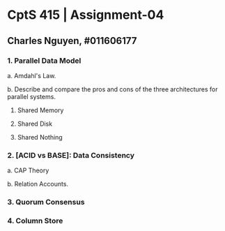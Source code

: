 # CptS 415 | Assignment-04

## Charles Nguyen, \#011606177

### 1. Parallel Data Model

a. Amdahl's Law.

b. Describe and compare the pros and cons of the three architectures for parallel systems.

1. Shared Memory

2. Shared Disk

3. Shared Nothing

### 2. [ACID vs BASE]: Data Consistency

a. CAP Theory

b. Relation Accounts.

### 3. Quorum Consensus

### 4. Column Store
